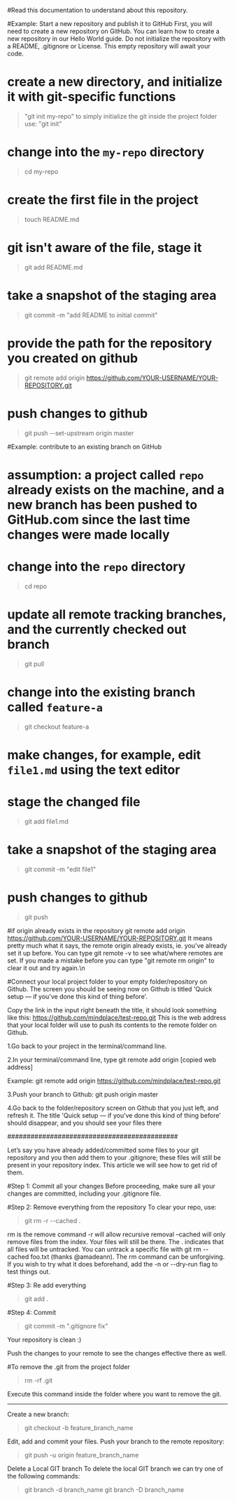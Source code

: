 #Read this documentation to understand about this repository.

#Example: Start a new repository and publish it to GitHub
First, you will need to create a new repository on GitHub. You can learn how to create a new repository in our Hello World guide. Do not initialize the repository with a README, .gitignore or License. This empty repository will await your code.

# create a new directory, and initialize it with git-specific functions
>"git init my-repo"
to simply initialize the git inside the project folder use: "git init"

# change into the `my-repo` directory
>cd my-repo

# create the first file in the project
>touch README.md

# git isn't aware of the file, stage it
>git add README.md

# take a snapshot of the staging area
>git commit -m "add README to initial commit"

# provide the path for the repository you created on github
>git remote add origin https://github.com/YOUR-USERNAME/YOUR-REPOSITORY.git

# push changes to github
>git push --set-upstream origin master


#Example: contribute to an existing branch on GitHub
# assumption: a project called `repo` already exists on the machine, and a new branch has been pushed to GitHub.com since the last time changes were made locally

# change into the `repo` directory
>cd repo

# update all remote tracking branches, and the currently checked out branch
>git pull

# change into the existing branch called `feature-a`
>git checkout feature-a

# make changes, for example, edit `file1.md` using the text editor

# stage the changed file
>git add file1.md

# take a snapshot of the staging area
>git commit -m "edit file1"

# push changes to github
>git push


#if origin already exists in the repository
git remote add origin https://github.com/YOUR-USERNAME/YOUR-REPOSITORY.git
It means pretty much what it says, the remote origin already exists, ie. you've already set it up before. You can type git remote -v to see what/where remotes are set. If you made a mistake before you can type "git remote rm origin" to clear it out and try again.\n


#Connect your local project folder to your empty folder/repository on Github.
The screen you should be seeing now on Github is titled 'Quick setup — if you’ve done this kind of thing before'.

Copy the link in the input right beneath the title, it should look something like this: https://github.com/mindplace/test-repo.git This is the web address that your local folder will use to push its contents to the remote folder on Github.

1.Go back to your project in the terminal/command line.

2.In your terminal/command line, type git remote add origin [copied web address]

Example: git remote add origin https://github.com/mindplace/test-repo.git

3.Push your branch to Github: git push origin master

4.Go back to the folder/repository screen on Github that you just left, and refresh it. The title 'Quick setup — if you’ve done this kind of thing before' should disappear, and you should see your files there

############################################

Let’s say you have already added/committed some files to your git repository and you then add them to your .gitignore; these files will still be present in your repository index. This article we will see how to get rid of them.

#Step 1: Commit all your changes
Before proceeding, make sure all your changes are committed, including your .gitignore file.

#Step 2: Remove everything from the repository
To clear your repo, use:

>git rm -r --cached .

rm is the remove command
-r will allow recursive removal
–cached will only remove files from the index. Your files will still be there.
The . indicates that all files will be untracked. You can untrack a specific file with git rm --cached foo.txt (thanks @amadeann).
The rm command can be unforgiving. If you wish to try what it does beforehand, add the -n or --dry-run flag to test things out.

#Step 3: Re add everything
>git add .

#Step 4: Commit
>git commit -m ".gitignore fix"

Your repository is clean :)

Push the changes to your remote to see the changes effective there as well.

#To remove the .git from the project folder
> rm -rf .git

Execute this command inside the folder where you want  to remove the git.

************************************************
Create a new branch:
>git checkout -b feature_branch_name

Edit, add and commit your files.
Push your branch to the remote repository:

>git push -u origin feature_branch_name

Delete a Local GIT branch
To delete the local GIT branch we can try one of the following commands:
>git branch -d branch_name
>git branch -D branch_name



